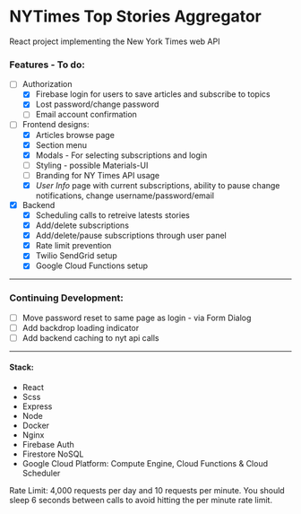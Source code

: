 # NYTimes Top Stories Aggregator
React project implementing the New York Times web API
### Features - To do:
- [ ] Authorization
  * [x] Firebase login for users to save articles and subscribe to topics
  * [x] Lost password/change password
  * [ ] Email account confirmation
- [ ] Frontend designs:
  * [x] Articles browse page
  * [x] Section menu
  * [x] Modals - For selecting subscriptions and login
  * [ ] Styling - possible Materials-UI
  * [ ] Branding for NY Times API usage
  * [x] _User Info_ page with current subscriptions, ability to pause change notifications, change username/password/email 
- [x] Backend
  * [x] Scheduling calls to retreive latests stories
  * [x] Add/delete subscriptions
  * [x] Add/delete/pause subscriptions through user panel
  * [x] Rate limit prevention
  * [x] Twilio SendGrid setup
  * [x] Google Cloud Functions setup
------------------------
### Continuing Development:
  * [ ] Move password reset to same page as login - via Form Dialog
  * [ ] Add backdrop loading indicator 
  * [ ] Add backend caching to nyt api calls
------------------------
#### Stack:
- React
- Scss
- Express
- Node
- Docker
- Nginx
- Firebase Auth
- Firestore NoSQL
- Google Cloud Platform: Compute Engine, Cloud Functions & Cloud Scheduler

Rate Limit: 4,000 requests per day and 10 requests per minute. You should sleep 6 seconds between calls to avoid hitting the per minute rate limit.
